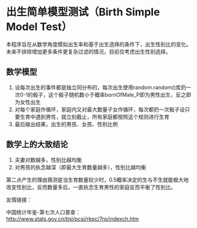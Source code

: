 # 出生简单模型测试（Birth Simple Model Test）

本程序旨在从数学角度模拟出生率和基于出生选择的条件下，出生性别比的变化。未来不排除增加更多条件更复杂过滤的情况，目前仅考虑出生性别选择。

## 数学模型

1. 设每次出生的事件都是独立同分布的，每次出生使用random.random()库扔一次0-1的骰子，这个骰子随机数小于概率bornOfMale_P即为男性出生，反之即为女性出生
2. 对每个家庭作循环，家庭内又对最大数量子女作循环，每次都扔一次骰子设只要生育中遇到男性，就立刻截止，所有家庭都按照这个规则进行生育
3. 最后输出结果，出生的男孩、女孩、性别比例

## 数学上的大致结论

1. 夫妻对数越多，性别比越均衡
2. 对男孩的执念越深（即最大生育数量越多），性别比越均衡

第二点产生的理由猜测是当生育数量较少时，0.5概率决定的生与不生就能极大地改变性别比，反而数量多后，一直执念生育男性的家庭反而平衡了性别比。



友情链接：

中国统计年鉴-第七次人口普查：http://www.stats.gov.cn/tjsj/pcsj/rkpc/7rp/indexch.htm